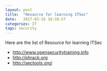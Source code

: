 ```yaml
---
layout: post
title:  "Resource for learning ITSec"
date:   2017-03-16 18:28:57
categories: IT
tags: security
---
```


Here are the list of Resource for learning ITSec

* http://www.opensecuritytraining.info
* http://phrack.org
* http://sectools.org/
